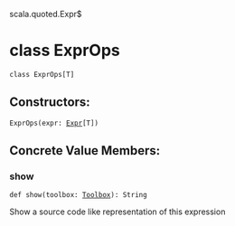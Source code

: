 scala.quoted.Expr$
# class ExprOps

<pre><code class="language-scala" >class ExprOps[T]</pre></code>
## Constructors:
<pre><code class="language-scala" >ExprOps(expr: <a href="../Expr.md">Expr</a>[T])</pre></code>

## Concrete Value Members:
### show
<pre><code class="language-scala" >def show(toolbox: <a href="../Toolbox.md">Toolbox</a>): String</pre></code>
Show a source code like representation of this expression

